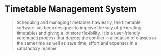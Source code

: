 # Timetable Management System
> Scheduling and managing timetables flawlessly, the timetable software has been designed to improve the way of generating timetables and
 giving a lot more flexibility. It is a user-friendly automated process that detects the conflict in allocation of classes at the same time 
 as well as save time, effort and expenses in a satisfactory manner
